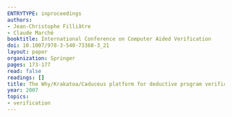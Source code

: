 ```yaml
---
ENTRYTYPE: inproceedings
authors:
- Jean-Christophe Filliâtre
- Claude Marché
booktitle: International Conference on Computer Aided Verification
doi: 10.1007/978-3-540-73368-3_21
layout: paper
organization: Springer
pages: 173-177
read: false
readings: []
title: The Why/Krakatoa/Caduceus platform for deductive program verification
year: 2007
topics:
- verification
---
```

